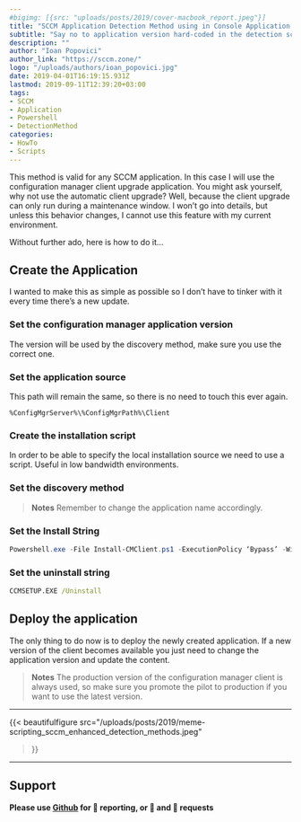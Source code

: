 ```yaml
---
#bigimg: [{src: "uploads/posts/2019/cover-macbook_report.jpeg"}]
title: "SCCM Application Detection Method using in Console Application Version"
subtitle: "Say no to application version hard-coded in the detection script."
description: ""
author: "Ioan Popovici"
author_link: "https://sccm.zone/"
logo: "/uploads/authors/ioan_popovici.jpg"
date: 2019-04-01T16:19:15.931Z
lastmod: 2019-09-11T12:39:20+03:00
tags:
- SCCM
- Application
- Powershell
- DetectionMethod
categories:
- HowTo
- Scripts
---
```


This method is valid for any SCCM application. In this case I will use the configuration manager client upgrade application. You might ask yourself, why not use the automatic client upgrade? Well, because the client upgrade can only run during a maintenance window. I won’t go into details, but unless this behavior changes, I cannot use this feature with my current environment.

Without further ado, here is how to do it…

## Create the Application

I wanted to make this as simple as possible so I don’t have to tinker with it every time there’s a new update.

### Set the configuration manager application version

The version will be used by the discovery method, make sure you use the correct one.

### Set the application source

This path will remain the same, so there is no need to touch this ever again.

    %ConfigMgrServer%\%ConfigMgrPath%\Client

### Create the installation script

In order to be able to specify the local installation source we need to use a script. Useful in low bandwidth environments.

<script src="https://gist.github.com/Ioan-Popovici/eb44d90377f8e4370ef65d1af65ce7bc.js"></script>

### Set the discovery method

<script src="https://gist.github.com/Ioan-Popovici/9357902b9d66a30e531c0be883e46f18.js"></script>

> **Notes**
> Remember to change the application name accordingly.

### Set the Install String

```powershell
Powershell.exe -File Install-CMClient.ps1 -ExecutionPolicy ‘Bypass’ -WindowStyle ‘Hidden’
```

### **Set the uninstall string**

```cmd
CCMSETUP.EXE /Uninstall
```

## Deploy the application

The only thing to do now is to deploy the newly created application. If a new version of the client becomes available you just need to change the application version and update the content.

> **Notes**
> The production version of the configuration manager client is always used, so make sure you promote the pilot to production if you want to use the latest version.

***

{{<
    beautifulfigure src="/uploads/posts/2019/meme-scripting_sccm_enhanced_detection_methods.jpeg"
>}}

***

## Support

**Please use [Github](http://SCCM.Zone/GIT) for 🐛 reporting, or 🌈 and 🦄 requests**
